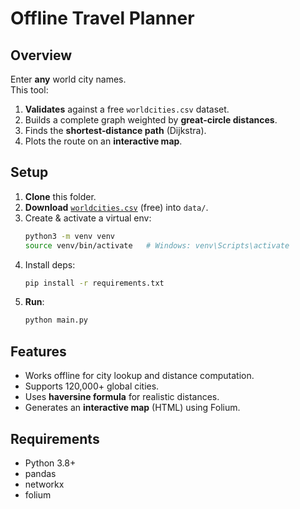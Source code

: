 
# Offline Travel Planner

## Overview
Enter **any** world city names.  
This tool:
1. **Validates** against a free `worldcities.csv` dataset.  
2. Builds a complete graph weighted by **great‑circle distances**.  
3. Finds the **shortest‑distance path** (Dijkstra).  
4. Plots the route on an **interactive map**.

## Setup

1. **Clone** this folder.
2. **Download** [`worldcities.csv`](https://simplemaps.com/data/world-cities) (free) into `data/`.
3. Create & activate a virtual env:
   ```bash
   python3 -m venv venv
   source venv/bin/activate   # Windows: venv\Scripts\activate
   ```
4. Install deps:
   ```bash
   pip install -r requirements.txt
   ```
5. **Run**:
   ```bash
   python main.py
   ```

## Features
- Works offline for city lookup and distance computation.
- Supports 120,000+ global cities.
- Uses **haversine formula** for realistic distances.
- Generates an **interactive map** (HTML) using Folium.

## Requirements
- Python 3.8+
- pandas
- networkx
- folium
